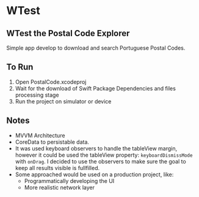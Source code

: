# WTest

## WTest the Postal Code Explorer

Simple app develop to download and search Portuguese Postal Codes.

## To Run

 1. Open PostalCode.xcodeproj
 2. Wait for the download of Swift Package Dependencies and files processing stage
 3. Run the project on simulator or device

## Notes

 - MVVM Architecture
 - CoreData to persistable data.
 - It was used keyboard observers to handle the tableView margin, however it could be used the tableView property: `keyboardDismissMode` with `onDrag`. I decided to use the observers to make sure the goal to keep all results visible is fullfilled.
 - Some approached would be used on a production project, like:
     - Programmatically developing the UI
     - More realistic network layer
